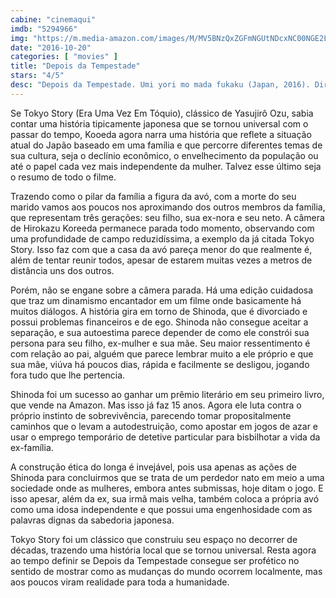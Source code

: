```yaml
---
cabine: "cinemaqui"
imdb: "5294966"
img: "https://m.media-amazon.com/images/M/MV5BNzQxZGFmNGUtNDcxNC00NGE2LThlODItNDU1OTZjYTIyMjI2XkEyXkFqcGdeQXVyNzI1NzMxNzM@._V1_SY150_CR3,0,101,150_.jpg"
date: "2016-10-20"
categories: [ "movies" ]
title: "Depois da Tempestade"
stars: "4/5"
desc: "Depois da Tempestade. Umi yori mo mada fukaku (Japan, 2016). Dirigido por Hirokazu Kore-eda. Escrito por Hirokazu Koreeda, Hirokazu Koreeda. Com Hiroshi Abe (Shinoda Ryota), Yôko Maki (Shiraishi Kyoko), Taiyô Yoshizawa (Shiraishi Shingo), Kirin Kiki (Shinoda Yoshiko), Lily Franky, Isao Hashizume, Shôno Hayama (High school student), Sôsuke Ikematsu, Satomi Kobayashi."
---
```

Se Tokyo Story (Era Uma Vez Em Tóquio), clássico de Yasujirô Ozu, sabia contar uma história tipicamente japonesa que se tornou universal com o passar do tempo, Kooeda agora narra uma história que reflete a situação atual do Japão baseado em uma família e que percorre diferentes temas de sua cultura, seja o declínio econômico, o envelhecimento da população ou até o papel cada vez mais independente da mulher. Talvez esse último seja o resumo de todo o filme.

Trazendo como o pilar da família a figura da avó, com a morte do seu marido vamos aos poucos nos aproximando dos outros membros da família, que representam três gerações: seu filho, sua ex-nora e seu neto. A câmera de Hirokazu Koreeda permanece parada todo momento, observando com uma profundidade de campo reduzidíssima, a exemplo da já citada Tokyo Story. Isso faz com que a casa da avó pareça menor do que realmente é, além de tentar reunir todos, apesar de estarem muitas vezes a metros de distância uns dos outros.

Porém, não se engane sobre a câmera parada. Há uma edição cuidadosa que traz um dinamismo encantador em um filme onde basicamente há muitos diálogos. A história gira em torno de Shinoda, que é divorciado e possui problemas financeiros e de ego. Shinoda não consegue aceitar a separação, e sua autoestima parece depender de como ele constrói sua persona para seu filho, ex-mulher e sua mãe. Seu maior ressentimento é com relação ao pai, alguém que parece lembrar muito a ele próprio e que sua mãe, viúva há poucos dias, rápida e facilmente se desligou, jogando fora tudo que lhe pertencia.

Shinoda foi um sucesso ao ganhar um prêmio literário em seu primeiro livro, que vende na Amazon. Mas isso já faz 15 anos. Agora ele luta contra o próprio instinto de sobrevivência, parecendo tomar propositalmente caminhos que o levam a autodestruição, como apostar em jogos de azar e usar o emprego temporário de detetive particular para bisbilhotar a vida da ex-família.

A construção ética do longa é invejável, pois usa apenas as ações de Shinoda para concluirmos que se trata de um perdedor nato em meio a uma sociedade onde as mulheres, embora antes submissas, hoje ditam o jogo. E isso apesar, além da ex, sua irmã mais velha, também coloca a própria avó como uma idosa independente e que possui uma engenhosidade com as palavras dignas da sabedoria japonesa.

Tokyo Story foi um clássico que construiu seu espaço no decorrer de décadas, trazendo uma história local que se tornou universal. Resta agora ao tempo definir se Depois da Tempestade consegue ser profético no sentido de mostrar como as mudanças do mundo ocorrem localmente, mas aos poucos viram realidade para toda a humanidade.
